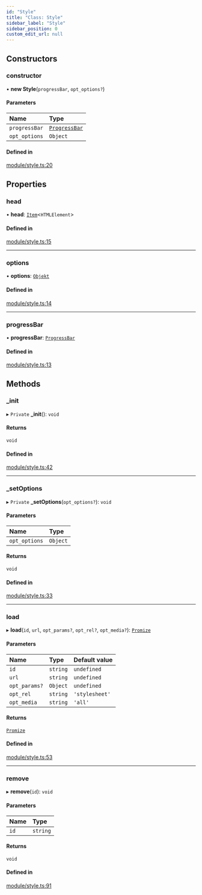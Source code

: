 ```yaml
---
id: "Style"
title: "Class: Style"
sidebar_label: "Style"
sidebar_position: 0
custom_edit_url: null
---
```


## Constructors

### constructor

• **new Style**(`progressBar`, `opt_options?`)

#### Parameters

| Name | Type |
| :------ | :------ |
| `progressBar` | [`ProgressBar`](ProgressBar.md) |
| `opt_options` | `Object` |

#### Defined in

[module/style.ts:20](https://github.com/siposdani87/sui-js/blob/e8748e2/src/module/style.ts#L20)

## Properties

### head

• **head**: [`Item`](Item.md)<`HTMLElement`\>

#### Defined in

[module/style.ts:15](https://github.com/siposdani87/sui-js/blob/e8748e2/src/module/style.ts#L15)

___

### options

• **options**: [`Objekt`](Objekt.md)

#### Defined in

[module/style.ts:14](https://github.com/siposdani87/sui-js/blob/e8748e2/src/module/style.ts#L14)

___

### progressBar

• **progressBar**: [`ProgressBar`](ProgressBar.md)

#### Defined in

[module/style.ts:13](https://github.com/siposdani87/sui-js/blob/e8748e2/src/module/style.ts#L13)

## Methods

### \_init

▸ `Private` **_init**(): `void`

#### Returns

`void`

#### Defined in

[module/style.ts:42](https://github.com/siposdani87/sui-js/blob/e8748e2/src/module/style.ts#L42)

___

### \_setOptions

▸ `Private` **_setOptions**(`opt_options?`): `void`

#### Parameters

| Name | Type |
| :------ | :------ |
| `opt_options` | `Object` |

#### Returns

`void`

#### Defined in

[module/style.ts:33](https://github.com/siposdani87/sui-js/blob/e8748e2/src/module/style.ts#L33)

___

### load

▸ **load**(`id`, `url`, `opt_params?`, `opt_rel?`, `opt_media?`): [`Promize`](Promize.md)

#### Parameters

| Name | Type | Default value |
| :------ | :------ | :------ |
| `id` | `string` | `undefined` |
| `url` | `string` | `undefined` |
| `opt_params?` | `Object` | `undefined` |
| `opt_rel` | `string` | `'stylesheet'` |
| `opt_media` | `string` | `'all'` |

#### Returns

[`Promize`](Promize.md)

#### Defined in

[module/style.ts:53](https://github.com/siposdani87/sui-js/blob/e8748e2/src/module/style.ts#L53)

___

### remove

▸ **remove**(`id`): `void`

#### Parameters

| Name | Type |
| :------ | :------ |
| `id` | `string` |

#### Returns

`void`

#### Defined in

[module/style.ts:91](https://github.com/siposdani87/sui-js/blob/e8748e2/src/module/style.ts#L91)
